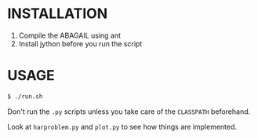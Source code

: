 # INSTALLATION
1. Compile the ABAGAIL using ant
2. Install jython before you run the script

# USAGE
```bash
$ ./run.sh
```
Don't run the `.py` scripts unless you take care of the `CLASSPATH` beforehand.

Look at `harproblem.py` and `plot.py` to see how things are implemented.
